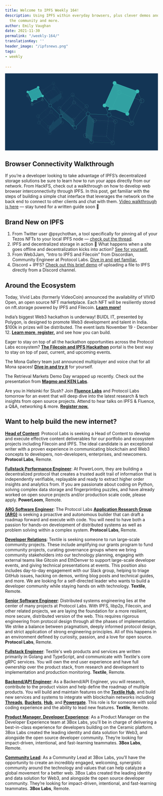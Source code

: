```yaml
---
title: Welcome to IPFS Weekly 164!
description: Using IPFS within everyday browsers, plus clever demos and tools from
  the community and more.
author: Emily Vaughan
date: 2021-11-30
permalink: "/weekly-164/"
translationKey: ''
header_image: "/ipfsnews.png"
tags:
- weekly

---
```

![](../assets/144127481-634bdab9-2033-418b-8ed2-6ba3dc4e554b-2.png)

## **Browser Connectivity Walkthrough**

If you’re a developer looking to take advantage of IPFS’s decentralized storage solutions be sure to learn how to run your apps directly from our network. From HackFS, check out a walkthrough on how to develop web browser interconnectivity through IPFS. In this post, get familiar with the steps of building a simple chat interface that leverages the network on the back end to connect to other clients and chat with them. [Video walkthrough is here](https://www.youtube.com/watch?v=xZiN9dLvMoU&list=PLXzKMXK2aHh5iq_crvYF76EmPsZgcgLki&index=4) — stay tuned for a written guide soon 👀

## **Brand New on IPFS**

1. From Twitter user @psychothan, a tool specifically for pinning all of your Tezos NFTs to your local IPFS node — [check out the thread](https://twitter.com/psychothan/status/1463856743063199749).
2. IPFS and decentralized storage in action 💪 What happens when a site goes offline and decentralization kicks into action? [See for yourself.](https://twitter.com/momack28/status/1459196835134853123)
3. From Web3Jam, “Intro to IPFS and Filecoin” from Discordian, Community Engineer at Protocol Labs. [Dive in and get familiar.](https://www.youtube.com/watch?v=wmuzky88xXs)
4. Discord + IPFS? [Check out this brief demo](https://www.youtube.com/watch?v=f-7_tJrqdEk) of uploading a file to IPFS directly from a Discord channel.

## **Around the Ecosystem**

Today, Vivid Labs (formerly VideoCoin) announced the availability of VIVID Open, an open source NFT marketplace. Each NFT will be resiliently stored on nft.storage powered by IPFS and Filecoin. [**Learn more!**](https://medium.com/vivid-labs/introducing-vivid-open-open-source-nft-marketplace-14aca6f0f4a8)  
  
India’s biggest Web3 hackathon is underway! BUIDL IT, presented by Polygon, is designed to promote Web3 development and talent in India. $100k in prizes will be distributed. The event lasts November 19 - December 12. [**Learn more, register,**](https://buidlit.polygon.technology/) and see how you can build.  
  
Eager to stay on top of all the hackathon opportunities across the Protocol Labs ecosystem? [**The Filecoin and IPFS Hackathon**](https://hackathons.filecoin.io/) portal is the best way to stay on top of past, current, and upcoming events.  
  
The Mona Gallery team just announced multiplayer and voice chat for all Mona spaces! [**Dive in and try it**](https://t.co/U82gjHVZBz?amp=1) for yourself.   
  
The Retrieval Markets Demo Day wrapped up recently. Check out the presentation from [**Magmo and KEN Labs**](https://www.youtube.com/watch?v=rFvwi6v8R0I).  
  
Are you in Helsinki for Slush? Join [**Fluence Labs**](https://doc.fluence.dev/docs/) and Protocol Labs tomorrow for an event that will deep dive into the latest research & tech insights from open source projects. Attend to hear talks on IPFS & Fluence, a Q&A, networking & more. [**Register now.**](https://www.eventbrite.com/e/web3-infrastructure-at-slush-fluence-ipfs-tickets-208074836437)

## Want to help build the new internet?

[**Head of Content**](https://jobs.lever.co/protocol/330b0744-ebea-4bc3-90de-e817b470b8cb): Protocol Labs is seeking a Head of Content to develop and execute effective content deliverables for our portfolio and ecosystem projects including Filecoin and IPFS. The ideal candidate is an exceptional writer with a proven experience in communicating blockchain and Web3 concepts to developers, non-developers, enterprises, and newcomers. **Protocol Labs**, Remote.

[**Fullstack Performance Engineer**](https://angel.co/company/powerloom/jobs/1687602-fullstack-platform-engineer-1-fse-1-remote): At PowerLoom, they are building a decentralized protocol that creates a trusted audit trail of information that is independently verifiable, replayable and ready to extract higher order insights and analytics from. If you are passionate about coding on Python, solving complex data storage and fingerprinting puzzles, and have already worked on open source projects and/or production scale code, please apply. **PowerLoom**, Remote.

[**ARG Software Engineer**](https://arg.protocol.ai/job-software-engineer): The Protocol Labs [**Application Research Group (ARG)**](https://arg.protocol.ai/) is seeking a proactive and autonomous builder that can draft a roadmap forward and execute with code. You will need to have both a passion for hands-on development of distributed systems as well as problem solving within a complex system. **Protocol Labs**, Remote.

[**Developer Relations**](https://boards.greenhouse.io/textileio/jobs/4075619004): Textile is seeking someone to run large-scale community projects. These include amplifying our grants program to fund community projects, curating governance groups where we bring community stakeholders into our technology planning, engaging with external teams like Gitcoin and EthDenver to support large-scale developer events, and giving technical presentations at events. This position also includes day-to-day engagement with our Slack group, helping to triage GitHub issues, hacking on demos, writing blog posts and technical guides, and more. We are looking for a self-directed leader who wants to build a developer community while staying hands on with technology. **Textile**, Remote.

[**Senior Software Engineer**](https://jobs.lever.co/protocol/3490e571-4d47-487e-a47f-b02f08668290): Distributed systems engineering lies at the center of many projects at Protocol Labs. With IPFS, libp2p, Filecoin, and other related projects, we are laying the foundation for a more resilient, more secure, distributed version of the web. This requires rigorous engineering from protocol design through all the phases of implementation. We strike a balance between pragmatism, deeply informed protocol design, and strict application of strong engineering principles. All of this happens in an environment defined by curiosity, passion, and a love for open source. **Protocol Labs**, Remote.

[**Fullstack Engineer**](https://boards.greenhouse.io/textileio/jobs/4017984004): Textile's web products and services are written primarily in Golang and TypeScript, and communicate with Textile's core gRPC services. You will own the end user experience and have full ownership over the product stack, from research and development to implementation and production monitoring. **Textile**, Remote.

[**Backend/API Engineer**](https://boards.greenhouse.io/textileio/jobs/4017981004): As a Backend/API Engineer, you will research, contribute to the product vision and help define the roadmap of multiple products. You will build and maintain features on the [**Textile Hub**](https://github.com/textileio/textile), and build new services and systems to integrate with blockchain networks including [**Threads**](https://github.com/textileio/go-threads), [**Buckets**](https://github.com/textileio/go-buckets), [**Hub**](https://github.com/textileio/textile), and [**Powergate**](https://github.com/textileio/powergate). This role is for someone with solid coding experience and the ability to lead new features. **Textile**, Remote.

[**Product Manager, Developer Experience**](https://jobs.lever.co/3box/68e3cf44-5ee8-4b2a-b872-bca815bf5caf): As a Product Manager on the Developer Experience team at 3Box Labs, you'll be in charge of delivering a best-in-class experience for developers building on the Ceramic platform. 3Box Labs created the leading identity and data solution for Web3, and alongside the open source developer community. They’re looking for impact-driven, intentional, and fast-learning teammates. **3Box Labs**, Remote.

[**Community Lead**](https://jobs.lever.co/3box/cac4d9b2-4822-4c91-99b8-16c5d3dd75b6): As a Community Lead at 3Box Labs, you’ll have the opportunity to create an incredibly engaged, welcoming, synergistic community around the technology and values that can help catalyze a global movement for a better web. 3Box Labs created the leading identity and data solution for Web3, and alongside the open source developer community. They’re looking for impact-driven, intentional, and fast-learning teammates. **3Box Labs**, Remote.
